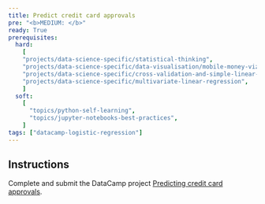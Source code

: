 ```yaml
---
title: Predict credit card approvals
pre: "<b>MEDIUM: </b>"
ready: True
prerequisites:
  hard:
    [
    "projects/data-science-specific/statistical-thinking",
    "projects/data-science-specific/data-visualisation/mobile-money-viz",
    "projects/data-science-specific/cross-validation-and-simple-linear-regression",
    "projects/data-science-specific/multivariate-linear-regression",
    ]
  soft:
    [
	  "topics/python-self-learning",
	  "topics/jupyter-notebooks-best-practices",
    ]
tags: ["datacamp-logistic-regression"]
---
```


## Instructions

Complete and submit the DataCamp project [Predicting credit card approvals](https://www.datacamp.com/projects/558).